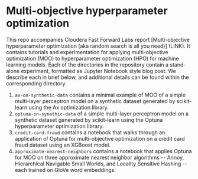 # Multi-objective hyperparameter optimization


This repo accompanies Cloudera Fast Forward Labs report [Multi-objective hyperparameter optimization (aka random search is all you need)] (LINK).  It contains tutorials and experimentation for applying multi-objective optimization (MOO) to hyperparameter optimization (HPO) for machine learning models. Each of the directories in the repository contain a stand-alone experiment, formatted as Jupyter Notebook style blog post. We describe each in brief below, and additional details can be found within the corresponding directory.  

1. `ax-on-synthetic-data` contains a minimal example of MOO of a simple multi-layer perceptron model on a synthetic dataset generated by scikit-learn using the Ax optimization library. 
2. `optuna-on-synethic-data` of a simple multi-layer perceptron model on a synthetic dataset generated by scikit-learn using the Optuna hyperparameter optimization library. 
3. `credit-card-fraud` contains a notebook that walks through an application of Optuna for multi-objective optimization on a credit card fraud dataset using an XGBoost model. 
3. `approximate-nearest-neighbors` contains a notebook that applies Optuna for MOO on three approximate nearest neighbor algorithms -- Annoy, Hierarchical Navigable Small Worlds, and Locality Sensitive Hashing -- each trained on GloVe word embeddings. 
